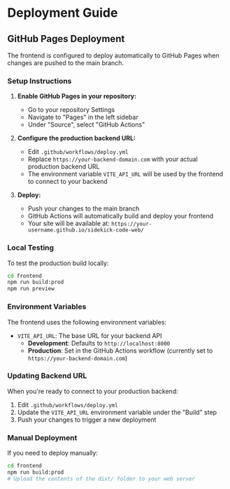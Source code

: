 # Deployment Guide

## GitHub Pages Deployment

The frontend is configured to deploy automatically to GitHub Pages when changes are pushed to the main branch.

### Setup Instructions

1. **Enable GitHub Pages in your repository:**
   - Go to your repository Settings
   - Navigate to "Pages" in the left sidebar
   - Under "Source", select "GitHub Actions"

2. **Configure the production backend URL:**
   - Edit `.github/workflows/deploy.yml`
   - Replace `https://your-backend-domain.com` with your actual production backend URL
   - The environment variable `VITE_API_URL` will be used by the frontend to connect to your backend

3. **Deploy:**
   - Push your changes to the main branch
   - GitHub Actions will automatically build and deploy your frontend
   - Your site will be available at: `https://your-username.github.io/sidekick-code-web/`

### Local Testing

To test the production build locally:

```bash
cd frontend
npm run build:prod
npm run preview
```

### Environment Variables

The frontend uses the following environment variables:

- `VITE_API_URL`: The base URL for your backend API
  - **Development**: Defaults to `http://localhost:8000`
  - **Production**: Set in the GitHub Actions workflow (currently set to `https://your-backend-domain.com`)

### Updating Backend URL

When you're ready to connect to your production backend:

1. Edit `.github/workflows/deploy.yml`
2. Update the `VITE_API_URL` environment variable under the "Build" step
3. Push your changes to trigger a new deployment

### Manual Deployment

If you need to deploy manually:

```bash
cd frontend
npm run build:prod
# Upload the contents of the dist/ folder to your web server
```